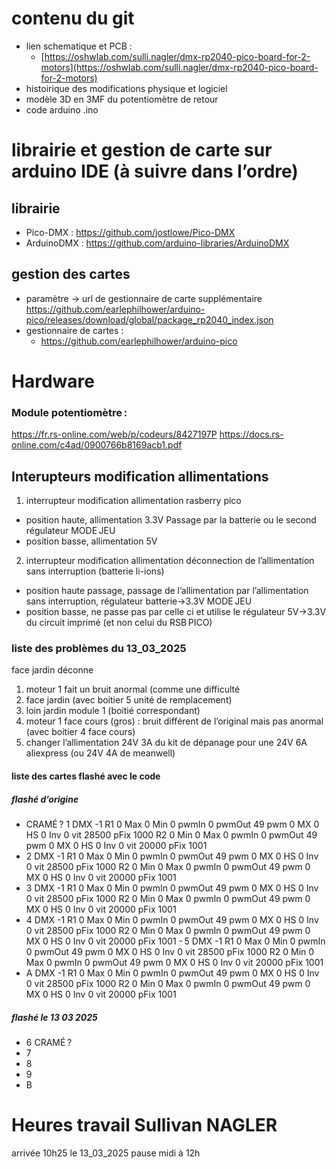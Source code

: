 # contenu du git
- lien schematique et PCB :
  - [https://oshwlab.com/sulli.nagler/dmx-rp2040-pico-board-for-2-motors](https://oshwlab.com/sulli.nagler/dmx-rp2040-pico-board-for-2-motors)
- histoirique des modifications physique et logiciel
- modèle 3D en 3MF du potentiomètre de retour
- code arduino .ino
# librairie et gestion de carte sur arduino IDE (à suivre dans l’ordre) 
## librairie
- Pico-DMX : https://github.com/jostlowe/Pico-DMX
- ArduinoDMX : https://github.com/arduino-libraries/ArduinoDMX
## gestion des cartes
- paramètre -> url de gestionnaire de carte supplémentaire
https://github.com/earlephilhower/arduino-pico/releases/download/global/package_rp2040_index.json
- gestionnaire de cartes :
  - https://github.com/earlephilhower/arduino-pico
# Hardware
### Module potentiomètre :
https://fr.rs-online.com/web/p/codeurs/8427197P
https://docs.rs-online.com/c4ad/0900766b8169acb1.pdf

## Interupteurs modification allimentations
1. interrupteur modification allimentation rasberry pico
  - position haute, allimentation 3.3V Passage par la batterie ou le second régulateur MODE JEU
  - position basse, allimentation 5V
2. interrupteur modification allimentation déconnection de l’allimentation sans interruption (batterie li-ions)
  - position haute passage, passage de l’allimentation par l’allimentation sans interruption, régulateur batterie->3.3V MODE JEU
  - position basse, ne passe pas par celle ci et utilise le régulateur 5V->3.3V du circuit imprimé (et non celui du RSB PICO)

### liste des problèmes du 13_03_2025
face jardin déconne
1. moteur 1  fait un bruit anormal (comme une difficulté 
  1. face jardin  (avec boitier 5 unité de remplacement)
  2. loin jardin module 1 (boitié correspondant)
3. moteur 1 face cours (gros) : bruit différent de l’original mais pas anormal (avec boitier 4 face cours)
4. changer l’allimentation 24V 3A du kit de dépanage pour une 24V 6A aliexpress (ou 24V 4A de meanwell)
#### liste des cartes flashé avec le code
##### flashé d’origine
- CRAMÉ ? 1
 DMX -1  R1 0  Max 0  Min 0  pwmIn 0  pwmOut 49  pwm 0  MX 0  HS 0 Inv 0 vit 28500 pFix 1000 R2 0  Min 0  Max 0  pwmIn 0 pwmOut 49  pwm 0  MX 0 HS 0 Inv 0 vit 20000 pFix 1001
- 2
 DMX -1  R1 0  Max 0  Min 0  pwmIn 0  pwmOut 49  pwm 0  MX 0  HS 0 Inv 0 vit 28500 pFix 1000 R2 0  Min 0  Max 0  pwmIn 0 pwmOut 49  pwm 0  MX 0 HS 0 Inv 0 vit 20000 pFix 1001
- 3
 DMX -1  R1 0  Max 0  Min 0  pwmIn 0  pwmOut 49  pwm 0  MX 0  HS 0 Inv 0 vit 28500 pFix 1000 R2 0  Min 0  Max 0  pwmIn 0 pwmOut 49  pwm 0  MX 0 HS 0 Inv 0 vit 20000 pFix 1001
- 4
 DMX -1  R1 0  Max 0  Min 0  pwmIn 0  pwmOut 49  pwm 0  MX 0  HS 0 Inv 0 vit 28500 pFix 1000 R2 0  Min 0  Max 0  pwmIn 0 pwmOut 49  pwm 0  MX 0 HS 0 Inv 0 vit 20000 pFix 1001
- 5
 DMX -1  R1 0  Max 0  Min 0  pwmIn 0  pwmOut 49  pwm 0  MX 0  HS 0 Inv 0 vit 28500 pFix 1000 R2 0  Min 0  Max 0  pwmIn 0 pwmOut 49  pwm 0  MX 0 HS 0 Inv 0 vit 20000 pFix 1001
- A
 DMX -1  R1 0  Max 0  Min 0  pwmIn 0  pwmOut 49  pwm 0  MX 0  HS 0 Inv 0 vit 28500 pFix 1000 R2 0  Min 0  Max 0  pwmIn 0 pwmOut 49  pwm 0  MX 0 HS 0 Inv 0 vit 20000 pFix 1001
##### flashé le 13 03 2025
- 6 CRAMÉ ?
- 7
- 8
- 9
- B
# Heures travail Sullivan NAGLER 
arrivée 10h25 le 13_03_2025
pause midi à 12h

